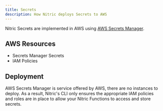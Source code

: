 ```yaml
---
title: Secrets
description: How Nitric deploys Secrets to AWS
---
```


Nitric Secrets are implemented in AWS using [AWS Secrets Manager](https://aws.amazon.com/secrets-manager/).

## AWS Resources

- Secrets Manager Secrets
- IAM Policies

## Deployment

AWS Secrets Manager is service offered by AWS, there are no instances to deploy. As a result, Nitric's CLI only ensures the appropriate IAM policies and roles are in place to allow your Nitric Functions to access and store secrets.
